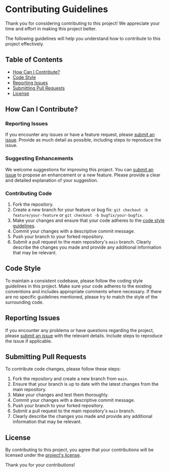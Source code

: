 # Contributing Guidelines

Thank you for considering contributing to this project! We appreciate your time and effort in making this project better.

The following guidelines will help you understand how to contribute to this project effectively.

## Table of Contents
- [How Can I Contribute?](#how-can-i-contribute)
- [Code Style](#code-style)
- [Reporting Issues](#reporting-issues)
- [Submitting Pull Requests](#submitting-pull-requests)
- [License](#license)

## How Can I Contribute?

### Reporting Issues
If you encounter any issues or have a feature request, please [submit an issue](https://github.com/your_username/your_project/issues). Provide as much detail as possible, including steps to reproduce the issue. 

### Suggesting Enhancements
We welcome suggestions for improving this project. You can [submit an issue](https://github.com/your_username/your_project/issues) to propose an enhancement or a new feature. Please provide a clear and detailed explanation of your suggestion.

### Contributing Code
1. Fork the repository.
2. Create a new branch for your feature or bug fix: `git checkout -b feature/your-feature` or `git checkout -b bugfix/your-bugfix`.
3. Make your changes and ensure that your code adheres to the [code style guidelines](#code-style).
4. Commit your changes with a descriptive commit message.
5. Push your branch to your forked repository.
6. Submit a pull request to the main repository's `main` branch. Clearly describe the changes you made and provide any additional information that may be relevant.

## Code Style
To maintain a consistent codebase, please follow the coding style guidelines in this project. Make sure your code adheres to the existing conventions and includes appropriate comments where necessary. If there are no specific guidelines mentioned, please try to match the style of the surrounding code.

## Reporting Issues
If you encounter any problems or have questions regarding the project, please [submit an issue](https://github.com/your_username/your_project/issues) with the relevant details. Include steps to reproduce the issue if applicable.

## Submitting Pull Requests
To contribute code changes, please follow these steps:
1. Fork the repository and create a new branch from `main`.
2. Ensure that your branch is up to date with the latest changes from the main repository.
3. Make your changes and test them thoroughly.
4. Commit your changes with a descriptive commit message.
5. Push your branch to your forked repository.
6. Submit a pull request to the main repository's `main` branch.
7. Clearly describe the changes you made and provide any additional information that may be relevant.

## License
By contributing to this project, you agree that your contributions will be licensed under the [project's license](LICENSE).

Thank you for your contributions!
